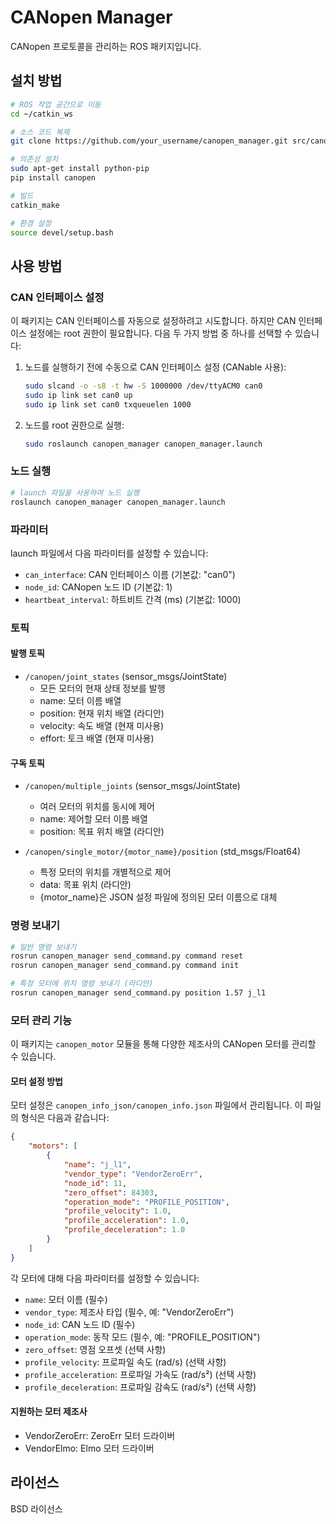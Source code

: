 # CANopen Manager

CANopen 프로토콜을 관리하는 ROS 패키지입니다.

## 설치 방법

```bash
# ROS 작업 공간으로 이동
cd ~/catkin_ws

# 소스 코드 복제
git clone https://github.com/your_username/canopen_manager.git src/canopen_manager

# 의존성 설치
sudo apt-get install python-pip
pip install canopen

# 빌드
catkin_make

# 환경 설정
source devel/setup.bash
```

## 사용 방법

### CAN 인터페이스 설정

이 패키지는 CAN 인터페이스를 자동으로 설정하려고 시도합니다. 하지만 CAN 인터페이스 설정에는 root 권한이 필요합니다. 다음 두 가지 방법 중 하나를 선택할 수 있습니다:

1. 노드를 실행하기 전에 수동으로 CAN 인터페이스 설정 (CANable 사용):
   ```bash
   sudo slcand -o -s8 -t hw -S 1000000 /dev/ttyACM0 can0
   sudo ip link set can0 up
   sudo ip link set can0 txqueuelen 1000
   ```

2. 노드를 root 권한으로 실행:
   ```bash
   sudo roslaunch canopen_manager canopen_manager.launch
   ```

### 노드 실행

```bash
# launch 파일을 사용하여 노드 실행
roslaunch canopen_manager canopen_manager.launch
```

### 파라미터

launch 파일에서 다음 파라미터를 설정할 수 있습니다:

- `can_interface`: CAN 인터페이스 이름 (기본값: "can0")
- `node_id`: CANopen 노드 ID (기본값: 1)
- `heartbeat_interval`: 하트비트 간격 (ms) (기본값: 1000)

### 토픽

#### 발행 토픽

- `/canopen/joint_states` (sensor_msgs/JointState)
  - 모든 모터의 현재 상태 정보를 발행
  - name: 모터 이름 배열
  - position: 현재 위치 배열 (라디안)
  - velocity: 속도 배열 (현재 미사용)
  - effort: 토크 배열 (현재 미사용)

#### 구독 토픽

- `/canopen/multiple_joints` (sensor_msgs/JointState)
  - 여러 모터의 위치를 동시에 제어
  - name: 제어할 모터 이름 배열
  - position: 목표 위치 배열 (라디안)

- `/canopen/single_motor/{motor_name}/position` (std_msgs/Float64)
  - 특정 모터의 위치를 개별적으로 제어
  - data: 목표 위치 (라디안)
  - {motor_name}은 JSON 설정 파일에 정의된 모터 이름으로 대체

### 명령 보내기

```bash
# 일반 명령 보내기
rosrun canopen_manager send_command.py command reset
rosrun canopen_manager send_command.py command init

# 특정 모터에 위치 명령 보내기 (라디안)
rosrun canopen_manager send_command.py position 1.57 j_l1
```

### 모터 관리 기능

이 패키지는 `canopen_motor` 모듈을 통해 다양한 제조사의 CANopen 모터를 관리할 수 있습니다.

#### 모터 설정 방법

모터 설정은 `canopen_info_json/canopen_info.json` 파일에서 관리됩니다. 이 파일의 형식은 다음과 같습니다:

```json
{
    "motors": [
        {
            "name": "j_l1",
            "vendor_type": "VendorZeroErr", 
            "node_id": 11,            
            "zero_offset": 84303,
            "operation_mode": "PROFILE_POSITION",
            "profile_velocity": 1.0,
            "profile_acceleration": 1.0,
            "profile_deceleration": 1.0
        }
    ]
}
```

각 모터에 대해 다음 파라미터를 설정할 수 있습니다:
- `name`: 모터 이름 (필수)
- `vendor_type`: 제조사 타입 (필수, 예: "VendorZeroErr")
- `node_id`: CAN 노드 ID (필수)
- `operation_mode`: 동작 모드 (필수, 예: "PROFILE_POSITION")
- `zero_offset`: 영점 오프셋 (선택 사항)
- `profile_velocity`: 프로파일 속도 (rad/s) (선택 사항)
- `profile_acceleration`: 프로파일 가속도 (rad/s²) (선택 사항)
- `profile_deceleration`: 프로파일 감속도 (rad/s²) (선택 사항)

#### 지원하는 모터 제조사

- VendorZeroErr: ZeroErr 모터 드라이버
- VendorElmo: Elmo 모터 드라이버

## 라이선스

BSD 라이선스 